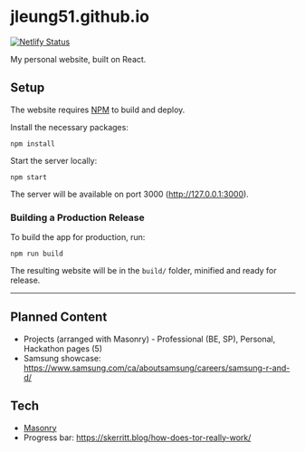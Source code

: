 # jleung51.github.io

[![Netlify Status](https://api.netlify.com/api/v1/badges/76673fc3-1989-4df0-957a-1640e5ce7177/deploy-status)](https://app.netlify.com/sites/dreamy-tesla-9ee993/deploys)

My personal website, built on React.

## Setup

The website requires [NPM](https://nodejs.org/en/) to build and deploy.

Install the necessary packages:
```shell
npm install
```

Start the server locally:
```shell
npm start
```

The server will be available on port 3000 (http://127.0.0.1:3000).

### Building a Production Release

To build the app for production, run:
```shell
npm run build
```

The resulting website will be in the `build/` folder, minified and ready for release.

---

## Planned Content

* Projects (arranged with Masonry) - Professional (BE, SP), Personal, Hackathon pages (5)
* Samsung showcase: https://www.samsung.com/ca/aboutsamsung/careers/samsung-r-and-d/

## Tech

* [Masonry](https://masonry.desandro.com/)
* Progress bar: https://skerritt.blog/how-does-tor-really-work/



